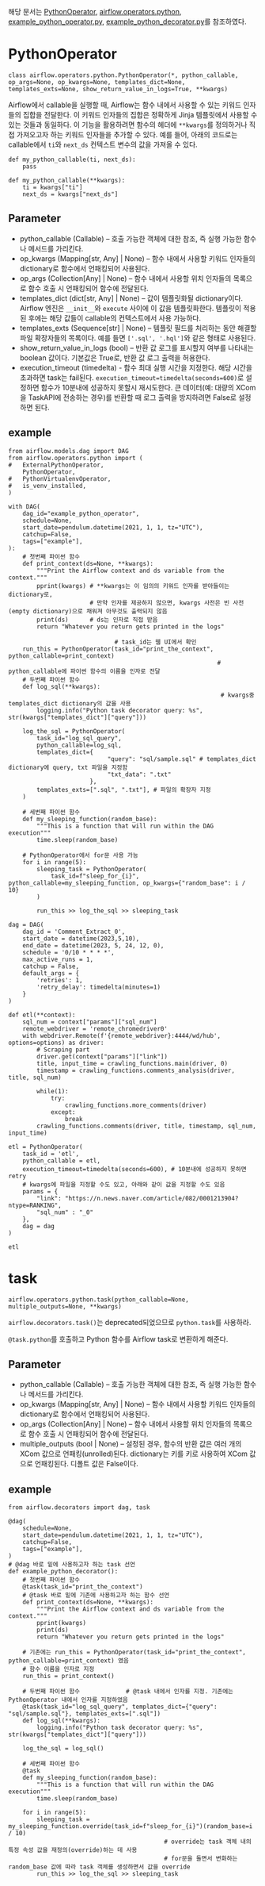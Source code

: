 해당 문서는 [PythonOperator](https://airflow.apache.org/docs/apache-airflow/stable/howto/operator/python.html#),
[airflow.operators.python](https://airflow.apache.org/docs/apache-airflow/stable/_api/airflow/operators/python/index.html),
[example_python_operator.py](https://github.com/apache/airflow/blob/providers-amazon/8.13.0/airflow/example_dags/example_python_operator.py),
[example_python_decorator.py](https://github.com/apache/airflow/blob/providers-amazon/8.13.0/airflow/example_dags/example_python_decorator.py)를 참조하였다.
# PythonOperator
`class airflow.operators.python.PythonOperator(*, python_callable, op_args=None, op_kwargs=None, templates_dict=None, templates_exts=None, show_return_value_in_logs=True, **kwargs)`

Airflow에서 callable을 실행할 때, Airflow는 함수 내에서 사용할 수 있는 키워드 인자들의 집합을 전달한다.
이 키워드 인자들의 집합은 정확하게 Jinja 템플릿에서 사용할 수 있는 것들과 동일하다.
이 기능을 활용하려면 함수의 헤더에 `**kwargs`를 정의하거나 직접 가져오고자 하는 키워드 인자들을 추가할 수 있다. 예를 들어, 아래의 코드로는 callable에서 `ti`와 `next_ds` 컨텍스트 변수의 값을 가져올 수 있다.
```
def my_python_callable(ti, next_ds):
    pass
```
```
def my_python_callable(**kwargs):
    ti = kwargs["ti"]
    next_ds = kwargs["next_ds"]
```

## Parameter
- python_callable (Callable) – 호출 가능한 객체에 대한 참조, 즉 실행 가능한 함수나 메서드를 가리킨다.
- op_kwargs (Mapping[str, Any] | None) – 함수 내에서 사용할 키워드 인자들의 dictionary로 함수에서 언패킹되어 사용된다.
- op_args (Collection[Any] | None) – 함수 내에서 사용할 위치 인자들의 목록으로 함수 호출 시 언패킹되어 함수에 전달된다.
- templates_dict (dict[str, Any] | None) – 값이 템플릿화될 dictionary이다. Airflow 엔진은 `__init__`와 `execute` 사이에 이 값을 템플릿화한다. 템플릿이 적용된 후에는 해당 값들이 callable의 컨텍스트에서 사용 가능하다.
- templates_exts (Sequence[str] | None) – 템플릿 필드를 처리하는 동안 해결할 파일 확장자들의 목록이다. 예를 들면 `['.sql', '.hql']`와 같은 형태로 사용된다.
- show_return_value_in_logs (bool) – 반환 값 로그를 표시할지 여부를 나타내는 boolean 값이다. 기본값은 True로, 반환 값 로그 출력을 허용한다.
- execution_timeout (timedelta) - 함수 최대 실행 시간을 지정한다. 해당 시간을 초과하면 task는 fail된다. `execution_timeout=timedelta(seconds=600)`로 설정하면 함수가 10분내에 성공하지 못할시 재시도한다.
큰 데이터(예: 대량의 XCom을 TaskAPI에 전송하는 경우)를 반환할 때 로그 출력을 방지하려면 False로 설정하면 된다.

## example
```
from airflow.models.dag import DAG
from airflow.operators.python import (
#   ExternalPythonOperator,
    PythonOperator,
#   PythonVirtualenvOperator,
#   is_venv_installed,
)

with DAG(
    dag_id="example_python_operator",
    schedule=None,
    start_date=pendulum.datetime(2021, 1, 1, tz="UTC"),
    catchup=False,
    tags=["example"],
):
    # 첫번째 파이썬 함수
    def print_context(ds=None, **kwargs):
        """Print the Airflow context and ds variable from the context."""
        pprint(kwargs) # **kwargs는 이 임의의 키워드 인자를 받아들이는 dictionary로,
                       # 만약 인자를 제공하지 않으면, kwargs 사전은 빈 사전(empty dictionary)으로 채워져 아무것도 출력되지 않음
        print(ds)      # ds는 인자로 직접 받음
        return "Whatever you return gets printed in the logs"

                              # task_id는 웹 UI에서 확인
    run_this = PythonOperator(task_id="print_the_context", python_callable=print_context)
                                                           # python_callable에 파이썬 함수의 이름을 인자로 전달
    # 두번째 파이썬 함수
    def log_sql(**kwargs):
                                                            # kwargs중 templates_dict dictionary의 값을 사용
        logging.info("Python task decorator query: %s", str(kwargs["templates_dict"]["query"]))

    log_the_sql = PythonOperator(
        task_id="log_sql_query",
        python_callable=log_sql,
        templates_dict={
                            "query": "sql/sample.sql" # templates_dict dictionary에 query, txt 파일을 지정함
                            "txt_data": ".txt"
                       },
        templates_exts=[".sql", ".txt"], # 파일의 확장자 지정
    )

    # 세번째 파이썬 함수
    def my_sleeping_function(random_base):
        """This is a function that will run within the DAG execution"""
        time.sleep(random_base)

    # PythonOperator에서 for문 사용 가능
    for i in range(5):
        sleeping_task = PythonOperator(
            task_id=f"sleep_for_{i}", python_callable=my_sleeping_function, op_kwargs={"random_base": i / 10}
        )

        run_this >> log_the_sql >> sleeping_task
```
```
dag = DAG(
    dag_id = 'Comment_Extract_0',
    start_date = datetime(2023,5,10),
    end_date = datetime(2023, 5, 24, 12, 0),
    schedule = '0/10 * * * *',
    max_active_runs = 1,
    catchup = False,
    default_args = {
        'retries': 1,
        'retry_delay': timedelta(minutes=1)
    }
)

def etl(**context):
    sql_num = context["params"]["sql_num"]
    remote_webdriver = 'remote_chromedriver0'
    with webdriver.Remote(f'{remote_webdriver}:4444/wd/hub', options=options) as driver:
        # Scraping part
        driver.get(context["params"]["link"])
        title, input_time = crawling_functions.main(driver, 0)
        timestamp = crawling_functions.comments_analysis(driver, title, sql_num)

        while(1):
            try:
                crawling_functions.more_comments(driver)
            except:
                break
        crawling_functions.comments(driver, title, timestamp, sql_num, input_time)

etl = PythonOperator(
    task_id = 'etl',
    python_callable = etl,
    execution_timeout=timedelta(seconds=600), # 10분내에 성공하지 못하면 retry
    # kwargs에 파일을 지정할 수도 있고, 아래와 같이 값을 지정할 수도 있음
    params = {
        "link": "https://n.news.naver.com/article/082/0001213904?ntype=RANKING",
        "sql_num" : "_0"
    },
    dag = dag
)

etl
```
# task
`airflow.operators.python.task(python_callable=None, multiple_outputs=None, **kwargs)`

`airflow.decorators.task()`는 deprecated되었으므로 `python.task`를 사용하라.

`@task.python`를 호출하고 Python 함수를 Airflow task로 변환하게 해준다.

## Parameter
- python_callable (Callable) – 호출 가능한 객체에 대한 참조, 즉 실행 가능한 함수나 메서드를 가리킨다.
- op_kwargs (Mapping[str, Any] | None) – 함수 내에서 사용할 키워드 인자들의 dictionary로 함수에서 언패킹되어 사용된다.
- op_args (Collection[Any] | None) – 함수 내에서 사용할 위치 인자들의 목록으로 함수 호출 시 언패킹되어 함수에 전달된다.
- multiple_outputs (bool | None) – 설정된 경우, 함수의 반환 값은 여러 개의 XCom 값으로 언패킹(unrolled)된다. dictionary는 키를 키로 사용하여 XCom 값으로 언패킹된다. 디폴트 값은 False이다.

## example
```
from airflow.decorators import dag, task

@dag(
    schedule=None,
    start_date=pendulum.datetime(2021, 1, 1, tz="UTC"),
    catchup=False,
    tags=["example"],
)
# @dag 바로 밑에 사용하고자 하는 task 선언
def example_python_decorator():
    # 첫번째 파이썬 함수
    @task(task_id="print_the_context")
    # @task 바로 밑에 기존에 사용하고자 하는 함수 선언
    def print_context(ds=None, **kwargs):
        """Print the Airflow context and ds variable from the context."""
        pprint(kwargs)
        print(ds)
        return "Whatever you return gets printed in the logs"

    # 기존에는 run_this = PythonOperator(task_id="print_the_context", python_callable=print_context) 였음
    # 함수 이름을 인자로 지정
    run_this = print_context()

    # 두번째 파이썬 함수             # @task 내에서 인자를 지정. 기존에는 PythonOperator 내에서 인자를 지정하였음                        
    @task(task_id="log_sql_query", templates_dict={"query": "sql/sample.sql"}, templates_exts=[".sql"])
    def log_sql(**kwargs):
        logging.info("Python task decorator query: %s", str(kwargs["templates_dict"]["query"]))

    log_the_sql = log_sql()

    # 세번째 파이썬 함수
    @task
    def my_sleeping_function(random_base):
        """This is a function that will run within the DAG execution"""
        time.sleep(random_base)

    for i in range(5):
        sleeping_task = my_sleeping_function.override(task_id=f"sleep_for_{i}")(random_base=i / 10)
                                            # override는 task 객체 내의 특정 속성 값을 재정의(override)하는 데 사용
                                            # for문을 돌면서 변화하는 random_base 값에 따라 task 객체를 생성하면서 값을 override
        run_this >> log_the_sql >> sleeping_task
```
